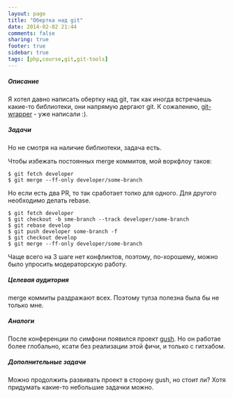 ```yaml
---
layout: page
title: "Обертка над git"
date: 2014-02-02 21:44
comments: false
sharing: true
footer: true
sidebar: true
tags: [php,course,git,git-tools]
---
```

##### Описание
Я хотел давно написать обертку над git, так как иногда встречаешь какие-то библиотеки, они напрямую дергают git.
К сожалению, [git-wrapper](https://github.com/cpliakas/git-wrapper) - уже написали :).

##### Задачи
Но не смотря на наличие библиотеки, задача есть.

Чтобы избежать постоянных merge коммитов, мой воркфлоу таков:

```
$ git fetch developer
$ git merge --ff-only developer/some-branch
```
Но если есть два PR, то так сработает толко для одного. Для другого необходимо делать rebase.

```
$ git fetch developer
$ git checkout -b sme-branch --track developer/some-branch
$ git rebase develop
$ git push developer some-branch -f
$ git checkout develop
$ git merge --ff-only developer/some-branch
```
Чаще всего на 3 шаге нет конфликтов, поэтому, по-хорошему, можно было упросить модераторскую работу.

##### Целевая аудитория
merge коммиты раздражают всех. Поэтому тулза полезна была бы не только мне.

##### Аналоги
После конференции по симфони появился проект [gush](https://github.com/cordoval/gush).
Но он работае более глобально, ксати без реализации этой фичи, и только с гитхабом.

##### Дополнительные задачи
Можно продолжить развивать проект в сторону gush, но стоит ли? Хотя придумать какие-то небольшие задачки можно.
